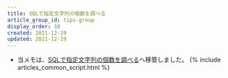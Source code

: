 ```yaml
---
title: SQLで指定文字列の個数を調べる
article_group_id: tips-group
display_order: 10
created: 2021-12-19
updated: 2021-12-19
---
```

- 当メモは、[SQLで指定文字列の個数を調べる](https://thinktwice.tech/it/database/sql_to_find_out_the_number_of_specified_strings/)へ移管しました。
{% include articles_common_script.html %}